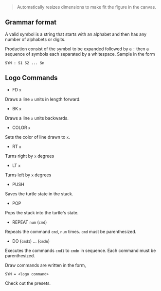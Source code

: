 > Automatically resizes dimensions to make fit the figure in the canvas.

## Grammar format

A valid symbol is a string that starts with an alphabet and then has any number
of alphabets or digits.

Production consist of the symbol to be expanded followed by a `:` then a
sequence of symbols each separated by a whitespace. Sample in the form

```
SYM : S1 S2 ... Sn
```

## Logo Commands

* FD `x`

Draws a line `x` units in length forward.

* BK `x`

Draws a line `x` units backwards.

* COLOR `x`

Sets the color of line drawn to `x`.

* RT `x`

Turns right by `x` degrees

* LT `x`

Turns left by `x` degrees

* PUSH

Saves the turtle state in the stack.

* POP

Pops the stack into the turtle's state.

* REPEAT `num` (`cmd`)

Repeats the command `cmd`, `num` times. `cmd` must be parenthesized.

* DO (`cmd1`) ... (`cmdn`)

Executes the commands `cmd1` to `cmdn` in sequence. Each command must be
parenthesized.

Draw commands are written in the form,
```
SYM = <logo command>
```

Check out the presets.
